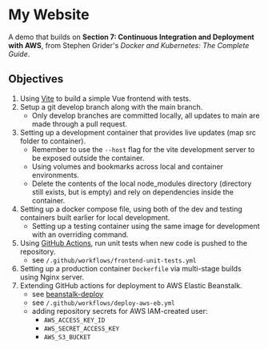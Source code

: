 # My Website

A demo that builds on **Section 7: Continuous Integration and Deployment with AWS**, from Stephen Grider's _Docker and Kubernetes: The Complete Guide_.

## Objectives

1. Using [Vite](https://vite.dev/) to build a simple Vue frontend with tests.
2. Setup a git develop branch along with the main branch.
   - Only develop branches are committed locally, all updates to main are made through a pull request.
3. Setting up a development container that provides live updates (map src folder to container).
   - Remember to use the `--host` flag for the vite development server to be exposed outside the container.
   - Using volumes and bookmarks across local and container environments.
   - Delete the contents of the local node_modules directory (directory still exists, but is empty) and rely on dependencies inside the container.
4. Setting up a docker compose file, using both of the dev and testing containers built earlier for local development.
   - Setting up a testing container using the same image for development with an overriding command.
5. Using [GitHub Actions](https://docs.github.com/en/actions), run unit tests when new code is pushed to the repository.
   - see `/.github/workflows/frontend-unit-tests.yml`
6. Setting up a production container `Dockerfile` via multi-stage builds using Nginx server.
7. Extending GitHub actions for deployment to AWS Elastic Beanstalk.
   - see [beanstalk-deploy](https://github.com/marketplace/actions/beanstalk-deploy)
   - see `/.github/workflows/deploy-aws-eb.yml`
   - adding repository secrets for AWS IAM-created user:
     - `AWS_ACCESS_KEY_ID`
     - `AWS_SECRET_ACCESS_KEY`
     - `AWS_S3_BUCKET`
